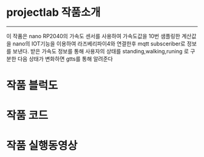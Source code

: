 # projectlab 작품소개
- - -
이 작품은 nano RP2040의 가속도 센서를 사용하여 가속도값을 10번 샘플링한 계산값을 nano의 IOT기능을 이용하여 라즈베리파이4와
연결한후 mqtt subsceriber로 정보를 보낸다. 받은 가속도 정보를 통해 사용자의 상태를 standing,walking,runing 로 구분한 다음
상태가 변화하면 gtts를 통해 알려준다

# 작품 블럭도
# 작품 코드
# 작품 실행동영상
